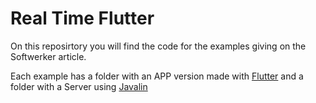 # Real Time Flutter
On this reposirtory you will find the code for the examples giving on the Softwerker article.

Each example has a folder with an APP version made with [Flutter](https://flutter.dev/) and a folder with a Server using [Javalin](https://javalin.io/)
